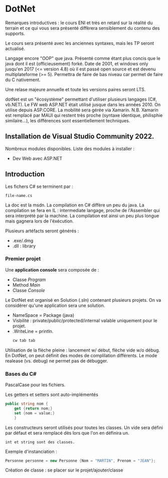 # DotNet

Remarques introductives : le cours ENI et très en retard sur la réalité du terrain et ce qui vous sera présenté diffèrera sensiblement du contenu des supports.

Le cours sera présenté avec les anciennes syntaxes, mais les TP seront actualisé.

Langage encore "OOP" que java. Présenté comme étant plus concis que le java dont il est (officieusement) forké. Date de 2001, et windows only jusqu'en 2017 (<= version 4.8) où il est passé open source et est devenu multiplateforme (>= 5).
Permettra de faire de bas niveau car permet de faire du C nativement.

Une relase majeure annuelle et toute les versions paires seront LTS.

dotNet est un "écosystème" permettant d'utiliser plusieurs langages (C#, vb.NET). Le FW web ASP.NET était utilisé jusque dans les années 2010. On utilise depuis ASP.CORE. La mobilité sera gérée via Xamarin. N.B. Xamarin est remplacé par MAUI qui restent très proche (syntaxe identique, philisphie similaire...), les différences sont essentiellement techniques.

## Installation de Visual Studio Community 2022.

Nombreux modules disponibles. Liste des modules à installer :
- Dev Web avec ASP.NET

## Introduction
Les fichers C# se terminent par :
```
file-name.cs
```
La doc est la msdn.
La compilation en C# diffère un peu du java. La compilation se fera en IL : intermediate langage, proche de l'Assembler qui sera interprété par la machine. La compilation est ainsi un peu plus longue mais gagnera lors de l'éxécution.

Plusieurs artéfacts seront générés : 
- .exe/.dmg
- .dll : library

### Premier projet
Une **application console** sera composée de :
- Classe *Program*
- Method *Main*
- Classe *Console*

Le DotNet est organisé en Solution (.sln) contenant plusieurs projets. On va considérer qu'une application sera une solution.
- NameSpace = Package (java)
- Visbilité : private/public/protected/internal valable uniquement pour le projet.
- .WriteLine = println.
    ``` csharp
    cw tab tab
    ```

Utilisation de la flèche pleine : lancement w/ début, flèche vide w/o débug.
En DotNet, on peut définit des modes de complilation différents. Le mode realease (vs. debug) ne permet pas de débugger.

### Bases du C#
PascalCase pour les fichiers.

Les getters et setters sont auto-implémentés
``` csharp
public string nom {
    get {return nom;} 
    set {nom = value;} 
    }
```
Les constructeurs seront utilisés pour toutes les classes. Un vide sera défini par défaut et sera remplacé dès lors que l'on en définira un.

```
int et string sont des classes.
```
Exemple d'instanciation :
``` csharp
Personne personne = new Personne {Nom = "MARTIN", Prenom = "JEAN"};
```

Création de classe : se placer sur le projet/ajouter/classe



